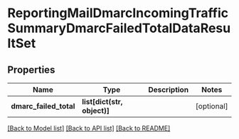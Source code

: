 # ReportingMailDmarcIncomingTrafficSummaryDmarcFailedTotalDataResultSet

## Properties
Name | Type | Description | Notes
------------ | ------------- | ------------- | -------------
**dmarc_failed_total** | **list[dict(str, object)]** |  | [optional] 

[[Back to Model list]](../README.md#documentation-for-models) [[Back to API list]](../README.md#documentation-for-api-endpoints) [[Back to README]](../README.md)

